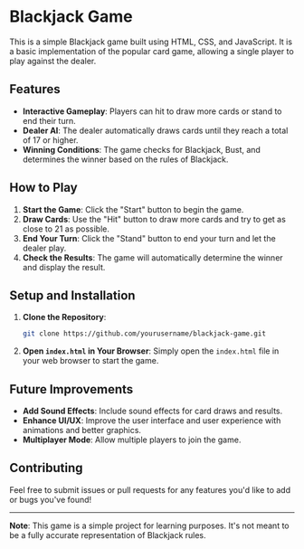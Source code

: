 # Blackjack Game

This is a simple Blackjack game built using HTML, CSS, and JavaScript. It is a basic implementation of the popular card game, allowing a single player to play against the dealer.

## Features

- **Interactive Gameplay**: Players can hit to draw more cards or stand to end their turn.
- **Dealer AI**: The dealer automatically draws cards until they reach a total of 17 or higher.
- **Winning Conditions**: The game checks for Blackjack, Bust, and determines the winner based on the rules of Blackjack.

## How to Play

1. **Start the Game**: Click the "Start" button to begin the game.
2. **Draw Cards**: Use the "Hit" button to draw more cards and try to get as close to 21 as possible.
3. **End Your Turn**: Click the "Stand" button to end your turn and let the dealer play.
4. **Check the Results**: The game will automatically determine the winner and display the result.

## Setup and Installation

1. **Clone the Repository**:
    ```bash
    git clone https://github.com/yourusername/blackjack-game.git
    ```
2. **Open `index.html` in Your Browser**: Simply open the `index.html` file in your web browser to start the game.

## Future Improvements

- **Add Sound Effects**: Include sound effects for card draws and results.
- **Enhance UI/UX**: Improve the user interface and user experience with animations and better graphics.
- **Multiplayer Mode**: Allow multiple players to join the game.


## Contributing

Feel free to submit issues or pull requests for any features you'd like to add or bugs you've found!

---

**Note**: This game is a simple project for learning purposes. It's not meant to be a fully accurate representation of Blackjack rules.

